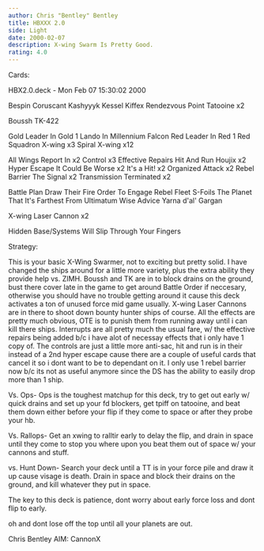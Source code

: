 ```yaml
---
author: Chris "Bentley" Bentley
title: HBXXX 2.0
side: Light
date: 2000-02-07
description: X-wing Swarm Is Pretty Good.
rating: 4.0
---
```

Cards: 

HBX2.0.deck - Mon Feb 07 15:30:02 2000

Bespin
Coruscant
Kashyyyk
Kessel
Kiffex
Rendezvous Point
Tatooine  x2

Boussh
TK-422

Gold Leader In Gold 1
Lando In Millennium Falcon
Red Leader In Red 1
Red Squadron X-wing  x3
Spiral
X-wing	x12

All Wings Report In  x2
Control  x3
Effective Repairs
Hit And Run
Houjix	x2
Hyper Escape
It Could Be Worse  x2
It's a Hit!  x2
Organized Attack  x2
Rebel Barrier
The Signal  x2
Transmission Terminated  x2

Battle Plan
Draw Their Fire
Order To Engage
Rebel Fleet
S-Foils
The Planet That It's Farthest From
Ultimatum
Wise Advice
Yarna d'al' Gargan

X-wing Laser Cannon  x2

Hidden Base/Systems Will Slip Through Your Fingers


Strategy: 

This is your basic X-Wing Swarmer, not to exciting but pretty solid. I have changed the ships around for a little more variety, plus the extra ability they provide help vs. ZIMH. Boussh and TK are in to block drains on the ground, bust there cover late in the game to get around Battle Order if neccesary, otherwise you should have no trouble getting around it cause this deck activates a ton of unused force mid game usually. X-wing Laser Cannons are in there to shoot down bounty hunter ships of course. All the effects are pretty much obvious, OTE is to punish them from running away until i can kill there ships. Interrupts are all pretty much the usual fare, w/ the effective repairs being added b/c i have alot of necessay effects that i only have 1 copy of. The controls are just a little more anti-sac, hit and run is in their instead of a 2nd hyper escape cause there are a couple of useful cards that cancel it so i dont want to be to dependant on it. I only use 1 rebel barrier now b/c its not as useful anymore since the DS has the ability to easily drop more than 1 ship.

Vs. Ops- Ops is the toughest matchup for this deck, try to get out early w/ quick drains and set up your fd blockers, get tpiff on tatooine, and beat them down either before your flip if they come to space or after they probe your hb.

Vs. Rallops- Get an xwing to ralltir early to delay the flip, and drain in space until they come to stop you where upon you beat them out of space w/ your cannons and stuff.

vs. Hunt Down- Search your deck until a TT is in your force pile and draw it up cause visage is death. Drain in space and block their drains on the ground, and kill whatever they put in space.

The key to this deck is patience, dont worry about early force loss and dont flip to early.

oh and dont lose off the top until all your planets are out.


Chris Bentley
AIM: CannonX 
